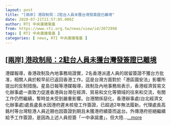 ```yaml
---
layout: post
title: "[兩岸] 港政制局：2駐台人員未獲台灣發簽證已離境"
date: 2020-07-21T21:57:05.000Z
author: RTI 中央廣播電臺
from: https://www.rti.org.tw/news/view/id/2072998
tags: [ RTI 中央廣播電臺 ]
categories: [ news, RTI 中央廣播電臺 ]
---
```

<!--1595368625000-->
[[兩岸] 港政制局：2駐台人員未獲台灣發簽證已離境](https://www.rti.org.tw/news/view/id/2072998)
------

<div>
港媒報導，香港政制及內地事務局證實，2名香港派遣人員的居留簽證不獲台方批准，相關人員於較早前已返回香港工作。這是台灣方面對於「港區國安法」影響所提出的反制措施。星島日報等港媒報導，政制及內地事務局表示，香港經濟貿易文化辦事處一直致力促進香港與台灣在經濟、貿易和文化等領域的往來和交流，有關工作仍然繼續，暫時並未受到嚴重影響。台港關係惡化，香港辦事處(台北經濟文化辦事處)處長盧長水因港府遲未核發工作簽證，已超過2年無法履新。代理處長高銘村等台灣駐港人員近期也因簽證到期且未獲港府續簽而返台。外傳港府拒絕繼續給予工作簽證，是因為上述人員拒簽「一中承諾書」，但大陸...<a target="_blank" href="https://www.rti.org.tw/news/view/id/2072998">...more</a>
</div>
